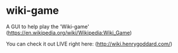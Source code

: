 # wiki-game
A GUI to help play the 'Wiki-game' (https://en.wikipedia.org/wiki/Wikipedia:Wiki_Game)

You can check it out LIVE right here: (http://wiki.henrygoddard.com/)
